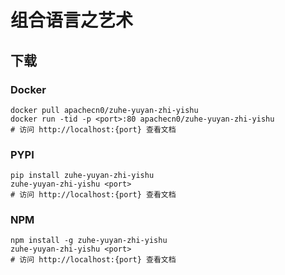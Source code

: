 # 组合语言之艺术

## 下载

### Docker

```
docker pull apachecn0/zuhe-yuyan-zhi-yishu
docker run -tid -p <port>:80 apachecn0/zuhe-yuyan-zhi-yishu
# 访问 http://localhost:{port} 查看文档
```

### PYPI

```
pip install zuhe-yuyan-zhi-yishu
zuhe-yuyan-zhi-yishu <port>
# 访问 http://localhost:{port} 查看文档
```

### NPM

```
npm install -g zuhe-yuyan-zhi-yishu
zuhe-yuyan-zhi-yishu <port>
# 访问 http://localhost:{port} 查看文档
```